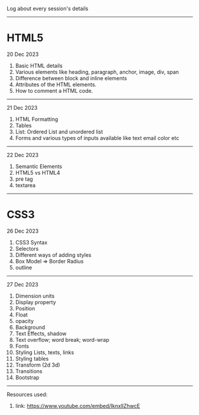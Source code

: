 Log about every session's details

---

# HTML5

20 Dec 2023

1. Basic HTML details
2. Various elements like heading, paragraph, anchor, image, div, span
3. Difference between block and inline elements
4. Attributes of the HTML elements.
5. How to comment a HTML code.

---

21 Dec 2023

1. HTML Formatting
2. Tables
3. List: Ordered List and unordered list
4. Forms and various types of inputs available like text email color etc

---

22 Dec 2023

1. Semantic Elements
2. HTML5 vs HTML4
3. pre tag
4. textarea

---

# CSS3

26 Dec 2023

1. CSS3 Syntax
2. Selectors
3. Different ways of adding styles
4. Box Model => Border Radius
5. outline

---

27 Dec 2023

1. Dimension units
2. Display property
3. Position
4. Float
5. opacity
6. Background
7. Text Effects, shadow
8. Text overflow; word break; word-wrap
9. Fonts
10. Styling Lists, texts, links
11. Styling tables
12. Transform (2d 3d)
13. Transitions
14. Bootstrap

---

Resources used:

1. link: https://www.youtube.com/embed/IknxlIZhwcE

